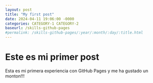 ```yaml
---
layout: post
title: "My first post"
date: 2024-04-11 19:06:00 -0000
categories: CATEGORY-1 CATEGORY-2
baseurl: /skills-github-pages
#permalink: /skills-github-pages/:year/:month/:day/:title.html
---
```

# Este es mi primer post

Esta es mi primera experiencia con GitHub Pages y me ha gustado un monton!!!
